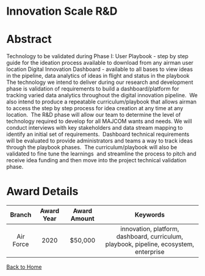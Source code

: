 
Innovation Scale R&amp;D
========================

# Abstract


Technology to be validated during Phase I: User Playbook - step by step guide for the ideation process available to download from any airman user location Digital Innovation Dashboard - available to all bases to view ideas in the pipeline, data analytics of ideas in flight and status in the playbook The technology we intend to deliver during our research and development phase is validation of requirements to build a dashboard/platform for tracking varied data analytics throughout the digital innovation pipeline.  We also intend to produce a repeatable curriculum/playbook that allows airman to access the step by step process for idea creation at any time at any location.  The R&D phase will allow our team to determine the level of technology required to develop for all MAJCOM wants and needs. We will conduct interviews with key stakeholders and data stream mapping to identify an initial set of requirements.  Dashboard technical requirements will be evaluated to provide administrators and teams a way to track ideas through the playbook phases.  The curriculum/playbook will also be validated to fine tune the learnings  and streamline the process to pitch and receive idea funding and then move into the project technical validation phase.  

# Award Details

|Branch|Award Year|Award Amount|Keywords|
| :---: | :---: | :---: | :---: |
|Air Force|2020|$50,000|innovation, platform, dashboard, curriculum, playbook, pipeline, ecosystem, enterprise|
  
  


[Back to Home](https://github.com/chrischow/dod_sbir_awards/DJ/#1739)